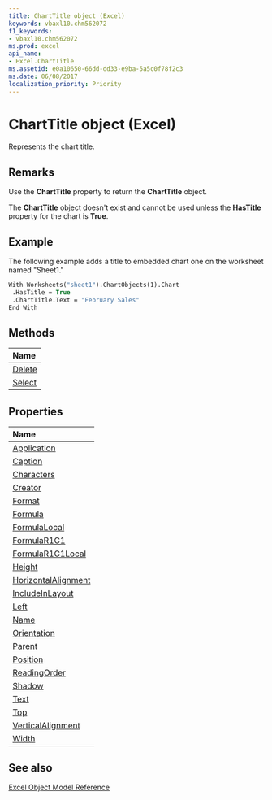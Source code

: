 ```yaml
---
title: ChartTitle object (Excel)
keywords: vbaxl10.chm562072
f1_keywords:
- vbaxl10.chm562072
ms.prod: excel
api_name:
- Excel.ChartTitle
ms.assetid: e0a10650-66dd-dd33-e9ba-5a5c0f78f2c3
ms.date: 06/08/2017
localization_priority: Priority
---
```



# ChartTitle object (Excel)

Represents the chart title.


## Remarks

Use the  **ChartTitle** property to return the **ChartTitle** object.

The  **ChartTitle** object doesn't exist and cannot be used unless the **[HasTitle](Excel.Chart.HasTitle.md)** property for the chart is **True**.


## Example

 The following example adds a title to embedded chart one on the worksheet named "Sheet1."


```vb
With Worksheets("sheet1").ChartObjects(1).Chart 
 .HasTitle = True 
 .ChartTitle.Text = "February Sales" 
End With
```


## Methods



|Name|
|:-----|
|[Delete](Excel.ChartTitle.Delete.md)|
|[Select](Excel.ChartTitle.Select.md)|

## Properties



|Name|
|:-----|
|[Application](Excel.ChartTitle.Application.md)|
|[Caption](Excel.ChartTitle.Caption.md)|
|[Characters](Excel.ChartTitle.Characters.md)|
|[Creator](Excel.ChartTitle.Creator.md)|
|[Format](Excel.ChartTitle.Format.md)|
|[Formula](Excel.ChartTitle.Formula.md)|
|[FormulaLocal](Excel.ChartTitle.FormulaLocal.md)|
|[FormulaR1C1](Excel.ChartTitle.FormulaR1C1.md)|
|[FormulaR1C1Local](Excel.ChartTitle.FormulaR1C1Local.md)|
|[Height](Excel.ChartTitle.Height.md)|
|[HorizontalAlignment](Excel.ChartTitle.HorizontalAlignment.md)|
|[IncludeInLayout](Excel.ChartTitle.IncludeInLayout.md)|
|[Left](Excel.ChartTitle.Left.md)|
|[Name](Excel.ChartTitle.Name.md)|
|[Orientation](Excel.ChartTitle.Orientation.md)|
|[Parent](Excel.ChartTitle.Parent.md)|
|[Position](Excel.ChartTitle.Position.md)|
|[ReadingOrder](Excel.ChartTitle.ReadingOrder.md)|
|[Shadow](Excel.ChartTitle.Shadow.md)|
|[Text](Excel.ChartTitle.Text.md)|
|[Top](Excel.ChartTitle.Top.md)|
|[VerticalAlignment](Excel.ChartTitle.VerticalAlignment.md)|
|[Width](Excel.ChartTitle.Width.md)|

## See also


[Excel Object Model Reference](overview/Excel/object-model.md)
